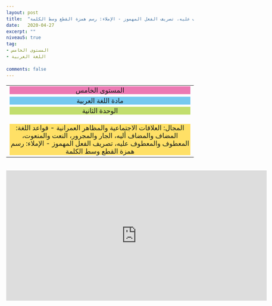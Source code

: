 ```yaml
---
layout: post
title:  "المستوى الخامس - مادة اللغة العربية - الوحدة الثانية - المجال: العلاقات الاجتماعية والمظاهر العمرانية - قواعد اللغة: المضاف والمضاف أليه، الجار والمجرور، النعت والمنعوت، المعطوف والمعطوف عليه، تصريف الفعل المهموز - الإملاء: رسم همزة القطع وسط الكلمة"
date:   2020-04-27
excerpt: ""
niveau5: true
tag:
- المستوى الخامس 
- اللغة العربية

comments: false
---
```

<center>   
   <img style="display: none;" src="/assets/img/thumbnails/5-2-SanabilMedia.com.jpg" alt="" width="1" height="1">
<table dir="rtl" style="width: 100%; text-align: center; font-size: large;"><tbody>
<tr><td><div style="background-color: #ec79b3;"><span>
المستوى الخامس
</span></div></td></tr>
<tr><td><div style="background-color: #75c9f0; "><span>
مادة اللغة العربية
</span></div></td></tr>
<tr><td><div style="background-color: #c2de6e; "><span>
 الوحدة الثانية

</span></div></td></tr><tr>
<td><div style="background-color: #ffe066; ">
المجال:  العلاقات الاجتماعية والمظاهر العمرانية - قواعد اللغة: المضاف والمضاف أليه، الجار والمجرور، النعت والمنعوت، المعطوف والمعطوف عليه، تصريف الفعل المهموز - الإملاء: رسم همزة القطع وسط الكلمة

</div></td></tr>
</tbody></table><br>
<iframe width="700px" height="350px" src="https://www.youtube.com/embed/HFGqjUGDCSc?rel=0&controls=1&showinfo=0&modestbranding=1&enablejsapi=1" allowfullscreen frameborder="0" ></iframe>
</center>
